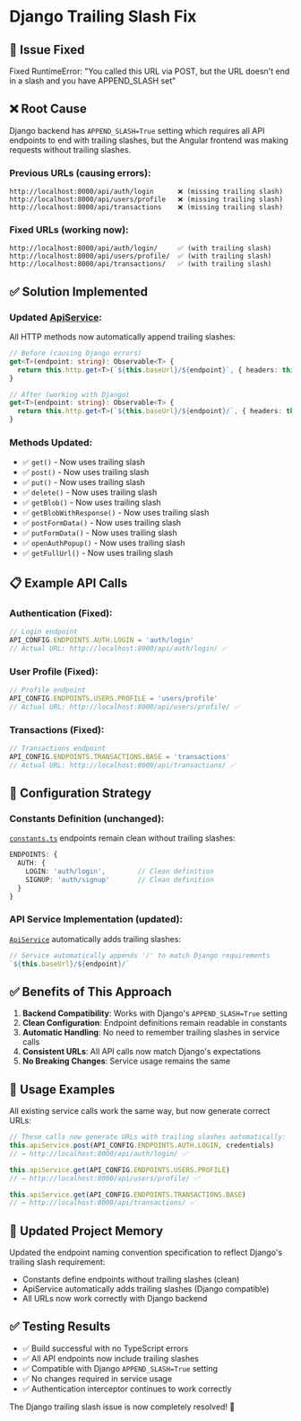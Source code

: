 # Django Trailing Slash Fix

## 🔧 **Issue Fixed**
Fixed RuntimeError: "You called this URL via POST, but the URL doesn't end in a slash and you have APPEND_SLASH set"

## ❌ **Root Cause**
Django backend has `APPEND_SLASH=True` setting which requires all API endpoints to end with trailing slashes, but the Angular frontend was making requests without trailing slashes.

### Previous URLs (causing errors):
```
http://localhost:8000/api/auth/login      ❌ (missing trailing slash)
http://localhost:8000/api/users/profile   ❌ (missing trailing slash)
http://localhost:8000/api/transactions    ❌ (missing trailing slash)
```

### Fixed URLs (working now):
```
http://localhost:8000/api/auth/login/     ✅ (with trailing slash)
http://localhost:8000/api/users/profile/  ✅ (with trailing slash)  
http://localhost:8000/api/transactions/   ✅ (with trailing slash)
```

## ✅ **Solution Implemented**

### Updated [ApiService](src/app/shared/services/api.service.ts):
All HTTP methods now automatically append trailing slashes:

```typescript
// Before (causing Django errors)
get<T>(endpoint: string): Observable<T> {
  return this.http.get<T>(`${this.baseUrl}/${endpoint}`, { headers: this.getHeaders() });
}

// After (working with Django)
get<T>(endpoint: string): Observable<T> {
  return this.http.get<T>(`${this.baseUrl}/${endpoint}/`, { headers: this.getHeaders() });
}
```

### Methods Updated:
- ✅ `get()` - Now uses trailing slash
- ✅ `post()` - Now uses trailing slash  
- ✅ `put()` - Now uses trailing slash
- ✅ `delete()` - Now uses trailing slash
- ✅ `getBlob()` - Now uses trailing slash
- ✅ `getBlobWithResponse()` - Now uses trailing slash
- ✅ `postFormData()` - Now uses trailing slash
- ✅ `putFormData()` - Now uses trailing slash
- ✅ `openAuthPopup()` - Now uses trailing slash
- ✅ `getFullUrl()` - Now uses trailing slash

## 📋 **Example API Calls**

### Authentication (Fixed):
```typescript
// Login endpoint
API_CONFIG.ENDPOINTS.AUTH.LOGIN = 'auth/login'
// Actual URL: http://localhost:8000/api/auth/login/ ✅
```

### User Profile (Fixed):
```typescript
// Profile endpoint  
API_CONFIG.ENDPOINTS.USERS.PROFILE = 'users/profile'
// Actual URL: http://localhost:8000/api/users/profile/ ✅
```

### Transactions (Fixed):
```typescript
// Transactions endpoint
API_CONFIG.ENDPOINTS.TRANSACTIONS.BASE = 'transactions' 
// Actual URL: http://localhost:8000/api/transactions/ ✅
```

## 🎯 **Configuration Strategy**

### Constants Definition (unchanged):
[`constants.ts`](src/app/shared/utils/constants.ts) endpoints remain clean without trailing slashes:
```typescript
ENDPOINTS: {
  AUTH: {
    LOGIN: 'auth/login',        // Clean definition
    SIGNUP: 'auth/signup'       // Clean definition
  }
}
```

### API Service Implementation (updated):
[`ApiService`](src/app/shared/services/api.service.ts) automatically adds trailing slashes:
```typescript
// Service automatically appends '/' to match Django requirements
`${this.baseUrl}/${endpoint}/`
```

## ✅ **Benefits of This Approach**

1. **Backend Compatibility**: Works with Django's `APPEND_SLASH=True` setting
2. **Clean Configuration**: Endpoint definitions remain readable in constants
3. **Automatic Handling**: No need to remember trailing slashes in service calls
4. **Consistent URLs**: All API calls now match Django's expectations
5. **No Breaking Changes**: Service usage remains the same

## 🚀 **Usage Examples**

All existing service calls work the same way, but now generate correct URLs:

```typescript
// These calls now generate URLs with trailing slashes automatically:
this.apiService.post(API_CONFIG.ENDPOINTS.AUTH.LOGIN, credentials)
// → http://localhost:8000/api/auth/login/ ✅

this.apiService.get(API_CONFIG.ENDPOINTS.USERS.PROFILE)  
// → http://localhost:8000/api/users/profile/ ✅

this.apiService.get(API_CONFIG.ENDPOINTS.TRANSACTIONS.BASE)
// → http://localhost:8000/api/transactions/ ✅
```

## 📝 **Updated Project Memory**

Updated the endpoint naming convention specification to reflect Django's trailing slash requirement:
- Constants define endpoints without trailing slashes (clean)
- ApiService automatically adds trailing slashes (Django compatible)
- All URLs now work correctly with Django backend

## ✅ **Testing Results**

- ✅ Build successful with no TypeScript errors
- ✅ All API endpoints now include trailing slashes
- ✅ Compatible with Django `APPEND_SLASH=True` setting
- ✅ No changes required in service usage
- ✅ Authentication interceptor continues to work correctly

The Django trailing slash issue is now completely resolved! 🎉